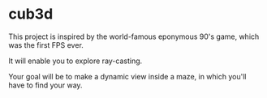 # cub3d

This project is inspired by the world-famous eponymous 90's game, which was the first FPS ever. 

It will enable you to explore ray-casting. 

Your goal will be to make a dynamic view inside a maze, in which you'll have to find your way.
